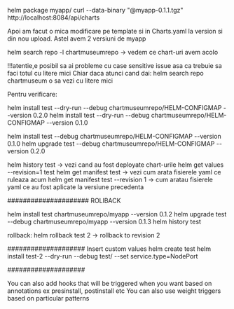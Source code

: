 helm package myapp/
curl --data-binary "@myapp-0.1.1.tgz" http://localhost:8084/api/charts

Apoi am facut o mica modificare pe template si in Charts.yaml la version si din nou upload. Astel avem 2 versiuni de myapp

helm search repo -l chartmuseumrepo -> vedem ce chart-uri avem acolo

!!!atentie,e posibil sa ai probleme cu case sensitive issue asa ca trebuie sa faci totul cu litere mici
Chiar daca atunci cand dai: helm search repo chartmuseum o sa vezi cu litere mici

Pentru verificare:

helm install test --dry-run --debug chartmuseumrepo/HELM-CONFIGMAP --version 0.2.0
helm install test --dry-run --debug chartmuseumrepo/HELM-CONFIGMAP --version 0.1.0

helm install test --debug chartmuseumrepo/HELM-CONFIGMAP --version 0.1.0
helm upgrade test --debug chartmuseumrepo/HELM-CONFIGMAP --version 0.2.0

helm history test -> vezi cand au fost deployate chart-urile
helm get values --revision=1 test
helm get manifest test  -> vezi cum arata fisierele yaml ce ruleaza acum
helm get manifest test --revision 1 -> cum aratau fisierele yaml ce au fost aplicate la versiune precedenta

#####################
ROLlBACK

helm install test chartmuseumrepo/myapp --version 0.1.2
helm upgrade test --debug chartmuseumrepo/myapp --version 0.1.3
helm history test

rollback: helm rollback test 2 -> rollback to revision 2


####################
Insert custom values
helm create test
helm install test-2 --dry-run --debug test/ --set service.type=NodePort

####################

You can also add hooks that will be triggered when you want based on annotations ex presinstall, postinstall etc
You can also use weight triggers based on particular patterns